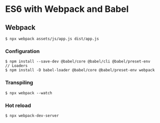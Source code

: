 # ES6 with Webpack and Babel

## Webpack

```
$ npx webpack assets/js/app.js dist/app.js
```

### Configuration

```
$ npm install --save-dev @babel/core @babel/cli @babel/preset-env
// Loaders
$ npm install -D babel-loader @babel/core @babel/preset-env webpack
```

### Transpiling

```
$ npx webpack --watch
```

### Hot reload

```
$ npx webpack-dev-server
```
